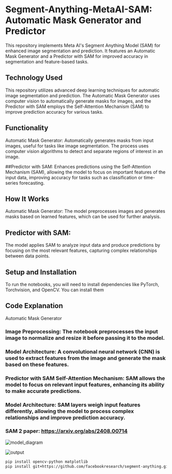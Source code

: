 # Segment-Anything-MetaAI-SAM: Automatic Mask Generator and Predictor

This repository implements Meta AI's Segment Anything Model (SAM) for enhanced image segmentation and prediction. It features an Automatic Mask Generator and a Predictor with SAM for improved accuracy in segmentation and feature-based tasks.

## Technology Used

This repository utilizes advanced deep learning techniques for automatic image segmentation and prediction. The Automatic Mask Generator uses computer vision to automatically generate masks for images, and the Predictor with SAM employs the Self-Attention Mechanism (SAM) to improve prediction accuracy for various tasks.

## Functionality
Automatic Mask Generator: Automatically generates masks from input images, useful for tasks like image segmentation. The process uses computer vision algorithms to detect and separate regions of interest in an image.

##Predictor with SAM: 
Enhances predictions using the Self-Attention Mechanism (SAM), allowing the model to focus on important features of the input data, improving accuracy for tasks such as classification or time-series forecasting.

## How It Works
Automatic Mask Generator: The model preprocesses images and generates masks based on learned features, which can be used for further analysis.

## Predictor with SAM: 
The model applies SAM to analyze input data and produce predictions by focusing on the most relevant features, capturing complex relationships between data points.

## Setup and Installation
To run the notebooks, you will need to install dependencies like PyTorch, Torchvision, and OpenCV. You can install them 

## Code Explanation
Automatic Mask Generator
### Image Preprocessing: The notebook preprocesses the input image to normalize and resize it before passing it to the model.

### Model Architecture: A convolutional neural network (CNN) is used to extract features from the image and generate the mask based on these features.

### Predictor with SAM Self-Attention Mechanism: SAM allows the model to focus on relevant input features, enhancing its ability to make accurate predictions.

### Model Architecture: SAM layers weigh input features differently, allowing the model to process complex relationships and improve prediction accuracy.


### SAM 2 paper: https://arxiv.org/abs/2408.00714
 

![model_diagram](https://github.com/user-attachments/assets/df79d029-60fa-4e35-a302-2d0e4a6c19bf)



![output](https://github.com/user-attachments/assets/8f18db8f-e0f7-45a4-8d24-bb4593069b7c)






```bash
pip install opencv-python matplotlib
pip install git+https://github.com/facebookresearch/segment-anything.git

